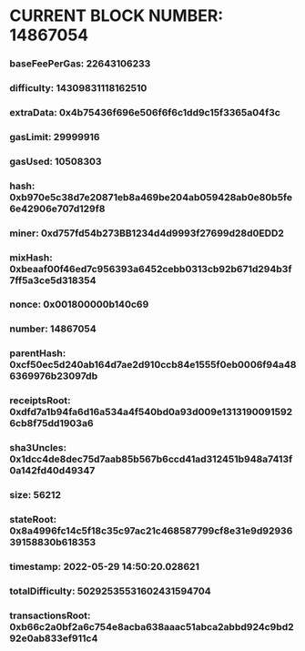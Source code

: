 # CURRENT BLOCK NUMBER: 14867054

### baseFeePerGas: 22643106233
### difficulty: 14309831118162510
### extraData: 0x4b75436f696e506f6f6c1dd9c15f3365a04f3c
### gasLimit: 29999916
### gasUsed: 10508303
### hash: 0xb970e5c38d7e20871eb8a469be204ab059428ab0e80b5fe6e42906e707d129f8
### miner: 0xd757fd54b273BB1234d4d9993f27699d28d0EDD2
### mixHash: 0xbeaaf00f46ed7c956393a6452cebb0313cb92b671d294b3f7ff5a3ce5d318354
### nonce: 0x001800000b140c69
### number: 14867054
### parentHash: 0xcf50ec5d240ab164d7ae2d910ccb84e1555f0eb0006f94a486369976b23097db
### receiptsRoot: 0xdfd7a1b94fa6d16a534a4f540bd0a93d009e13131900915926cb8f75dd1903a6
### sha3Uncles: 0x1dcc4de8dec75d7aab85b567b6ccd41ad312451b948a7413f0a142fd40d49347
### size: 56212
### stateRoot: 0x8a4996fc14c5f18c35c97ac21c468587799cf8e31e9d9293639158830b618353
### timestamp: 2022-05-29 14:50:20.028621
### totalDifficulty: 50292535531602431594704
### transactionsRoot: 0xb66c2a0bf2a6c754e8acba638aaac51abca2abbd924c9bd292e0ab833ef911c4
